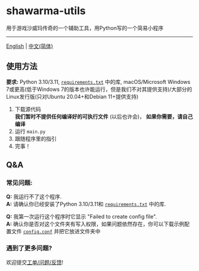 # shawarma-utils
用于游戏沙威玛传奇的一个辅助工具，用Python写的一个简易小程序

---
[English](https://github.com/XxdMkbMark/shawarma-utils) | [中文(简体)](#)

## 使用方法

**要求:** Python 3.10/3.11, [`requirements.txt`](https://raw.githubusercontent.com/XxdMkbMark/shawarma-utils/main/requirements.txt) 中的库, macOS/Microsoft Windows 7或更高(低于Windows 7的版本也许能运行，但是我们不对其提供支持)/大部分的Linux发行版(只对Ubuntu 20.04+和Debian 11+提供支持)

1. 下载源代码\
   **我们暂时不提供任何编译好的可执行文件** (以后也许会)， **如果你需要，请自己编译**
2. 运行 `main.py`
3. 跟随程序里的指引
4. 完事！

## Q&A

### 常见问题:

**Q:** 我运行不了这个程序.  
**A:** 请确认你已经安装了Python 3.10/3.11和 [`requirements.txt`](https://raw.githubusercontent.com/XxdMkbMark/shawarma-utils/main/requirements.txt) 中的库.

**Q:** 我第一次运行这个程序时它显示 "Failed to create config file".  
**A:** 确认你是否对这个文件夹有写入权限，如果问题依然存在，你可以下载示例配置文件 [`config.conf`](https://raw.githubusercontent.com/XxdMkbMark/shawarma-utils/main/config.conf) 并把它放进文件夹中

### 遇到了更多问题?

欢迎提交[工单/问题/反馈](https://github.com/XxdMkbMark/shawarma-utils/issues)!

